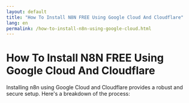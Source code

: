 ```yaml
---
layout: default
title: "How To Install N8N FREE Using Google Cloud And Cloudflare"
lang: en
permalink: /how-to-install-n8n-using-google-cloud.html
---
```


# How To Install N8N FREE Using Google Cloud And Cloudflare

Installing n8n using Google Cloud and Cloudflare provides a robust and secure setup. Here's a breakdown of the process: